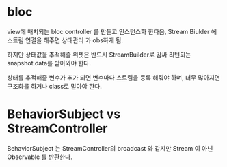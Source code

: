 # bloc

view에 매치되는 bloc controller 를 만들고 
인스턴스화 한다음, Stream Biulder 에 스트림 연결을 해주면 상태관리 가 obs하게 됨.

하지만 상태값을 추적해줄 위젯은 반드시 StreamBuilder로 감싸 리턴되는 snapshot.data를 받아와야 한다.

상태를 추적해줄 변수가 추가 되면 변수마다 스트림을 등록 해줘야 하며, 너무 많아지면 구조화를 하거나 class로 말아야 한다.


# BehaviorSubject vs StreamController

BehaviorSubject 는 StreamController의 broadcast 와 같지만 Stream 이 아닌 Observable 를 반환한다.